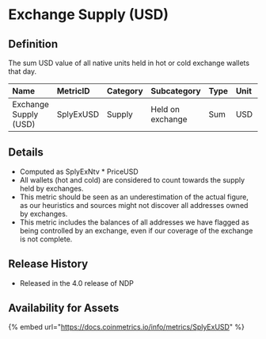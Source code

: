 # Exchange Supply \(USD\)

## Definition

The sum USD value of all native units held in hot or cold exchange wallets that day.

| Name | MetricID | Category | Subcategory | Type | Unit | Interval |
| :--- | :--- | :--- | :--- | :--- | :--- | :--- |
| Exchange Supply \(USD\) | SplyExUSD | Supply | Held on exchange | Sum | USD | 1 day |

## Details

* Computed as SplyExNtv \* PriceUSD
* All wallets \(hot and cold\) are considered to count towards the supply held by exchanges.
* This metric should be seen as an underestimation of the actual figure, as our heuristics and sources might not discover all addresses owned by exchanges.
* This metric includes the balances of all addresses we have flagged as being controlled by an exchange, even if our coverage of the exchange is not complete.

## Release History

* Released in the 4.0 release of NDP

## Availability for Assets

{% embed url="https://docs.coinmetrics.io/info/metrics/SplyExUSD" %}

